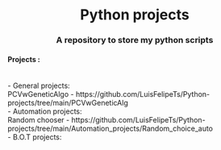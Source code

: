 <h1 align='center'>Python projects</h1>
<h3 align='center'>A repository to store my python scripts</h3>
 
<h4>Projects :</h4> <br />
- General projects:  <br />
PCVwGeneticAlgo - https://github.com/LuisFelipeTs/Python-projects/tree/main/PCVwGeneticAlg  <br />
- Automation projects:  <br />
Random chooser - https://github.com/LuisFelipeTs/Python-projects/tree/main/Automation_projects/Random_choice_auto  <br />
- B.O.T projects:  <br />
 


